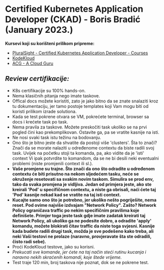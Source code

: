 # Certified Kubernetes Application Developer (CKAD) - Boris Bradić (January 2023.)

**Kursevi koji su korišteni prilikom pripreme:**

- [PluralSight - Certified Kubernetes Application Developer - Courses](https://app.pluralsight.com/search/?q=ckad&type=conference%2Cvideo-course%2Cguide%2Cinteractive-course%2Clab%2Cpath%2Cproject%2Cskilliq&m_sort=relevance&query_id=655c0858-3c09-48a8-9c33-9646e108bac7&source=user_typed)
- [KodeKloud](https://kodekloud.com/courses/certified-kubernetes-application-developer-ckad/)
- [ACG - A Cloud Guru](https://learn.acloud.guru/course/certified-kubernetes-application-developer/overview)

## _Review certifikacije:_

- K8s certifikacije su 100% hands-on.
- Nema klasičnih pitanja nego imate taskove.
- Offical docs možete koristiti, zato je jako bitno da se znate snalaziti kroz tu dokumentaciju, jer tamo postoje templates koji Vam mogu biti od koristi prilikom izrade solutiona.
- Kada se test pokrene otvara se VM, pokrećete terminal, browser sa docs i krećete task po task.
- Nema pravila za taskove. Možete preskočiti task ukoliko se na prvi pogled čini kao prekomplikovan. Ostavite ga, pa se vratite kasnije na isti.
- Ne nosi svaki task istu težinu na bodovanju.
- Ono što je bitno jeste da shvatite da postoji više 'clusters'. Šta to znači? Znači da se morate nalaziti u određenome contextu da biste radili svoj task. Uvijek na početku stoji ta komanda, pa, ako vidite da je 'isti' context Vi ipak potvrdite to komandom, da se ne bi desili neki eventualni problemi (niste promjenili context ili sl.).
- **Vaše promjene su trajne. Što znači da ono što odradite u određenom contextu će biti prisutno na nekom sljedećem tasku, neće se okruženje resetovati sa svakim novim taskom. Simulira se prod env, tako da svaka promjena je vidljiva. Jedan od primjera jeste, ako ste kreirali 'Pod' u specifičnom contextu, a niste ga obrisali, naći ćete taj 'Pod' kasnije nekad kad se vratite na taj isti context.**
- **Kucajte samo ono što je potrebno, jer ukoliko nešto pogriješite, nema reset. Pod ovime najviše izdvajam "Network Policy". Zašto? Network Policy ograničava traffic po nekim specifičnim pravilima koje definišete. Primjer toga jeste task gdje imate zadatak kreirati taj Network Policy, ali ukoliko ga ne podesite dobro, a odradite 'apply' komandu, možete blokirati čitav traffic da niste toga svjesni. Kasnije kada budete radili drugi task, možda je sve podešeno kako treba, ali neki Vaši testovi ne prolaze (naravno, provjeravate šta ste odradili, čisto radi sebe).**
- Proći KodeKloud testove, jako su korisni.
- _Prekucati sve komande, jer ćete na taj način steći rutinu kucanja i naravno nekih skraćenih komandi, koje štede vrijeme._
- Test traje 120 min, broj taskova nije poznat, dok se ne pokrene test.
